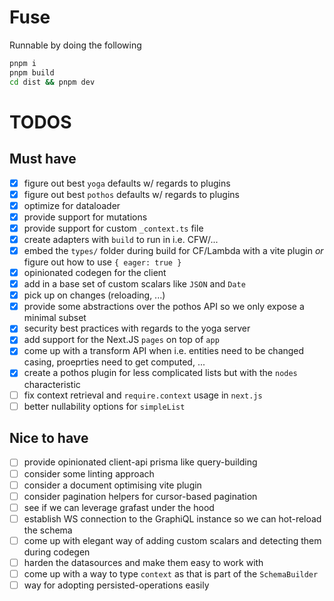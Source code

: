 # Fuse

Runnable by doing the following

```sh
pnpm i
pnpm build
cd dist && pnpm dev
```

# TODOS

## Must have

- [x] figure out best `yoga` defaults w/ regards to plugins
- [x] figure out best `pothos` defaults w/ regards to plugins
- [x] optimize for dataloader
- [x] provide support for mutations
- [x] provide support for custom `_context.ts` file
- [x] create adapters with `build` to run in i.e. CFW/...
- [x] embed the `types/` folder during build for CF/Lambda with a vite plugin _or_ figure out how to use `{ eager: true }`
- [x] opinionated codegen for the client
- [x] add in a base set of custom scalars like `JSON` and `Date`
- [x] pick up on changes (reloading, ...)
- [x] provide some abstractions over the pothos API so we only expose a minimal subset
- [x] security best practices with regards to the yoga server
- [x] add support for the Next.JS `pages` on top of `app`
- [x] come up with a transform API when i.e. entities need to be changed casing, proeprties need to get computed, ...
- [x] create a pothos plugin for less complicated lists but with the `nodes` characteristic
- [ ] fix context retrieval and `require.context` usage in `next.js`
- [ ] better nullability options for `simpleList`

## Nice to have

- [ ] provide opinionated client-api prisma like query-building
- [ ] consider some linting approach
- [ ] consider a document optimising vite plugin
- [ ] consider pagination helpers for cursor-based pagination
- [ ] see if we can leverage grafast under the hood
- [ ] establish WS connection to the GraphiQL instance so we can hot-reload the schema
- [ ] come up with elegant way of adding custom scalars and detecting them during codegen
- [ ] harden the datasources and make them easy to work with
- [ ] come up with a way to type `context` as that is part of the `SchemaBuilder`
- [ ] way for adopting persisted-operations easily
